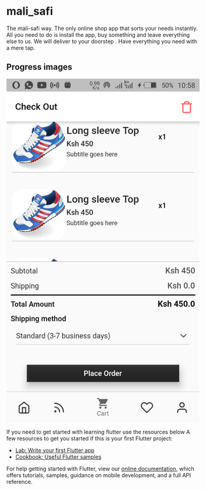 # mali_safi

The mali-safi way. The only online shop app that sorts your needs instantly. All you need to do is install the app, buy something and leave everything else to us. We will deliver  to your doorstep . Have everything you need with a mere tap.

## Progress images
![name-of-you-image](https://github.com/PharaohLabz/mali-safi/blob/master/flutter_01.png)


If you need to get started with learning flutter use the resources below
A few resources to get you started if this is your first Flutter project:

- [Lab: Write your first Flutter app](https://flutter.dev/docs/get-started/codelab)
- [Cookbook: Useful Flutter samples](https://flutter.dev/docs/cookbook)

For help getting started with Flutter, view our
[online documentation](https://flutter.dev/docs), which offers tutorials,
samples, guidance on mobile development, and a full API reference.
